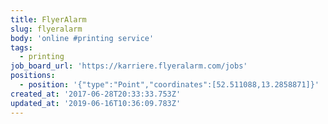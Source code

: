 ```yaml
---
title: FlyerAlarm
slug: flyeralarm
body: 'online #printing service'
tags:
  - printing
job_board_url: 'https://karriere.flyeralarm.com/jobs'
positions:
  - position: '{"type":"Point","coordinates":[52.511088,13.2858871]}'
created_at: '2017-06-28T20:33:33.753Z'
updated_at: '2019-06-16T10:36:09.783Z'
---
```


